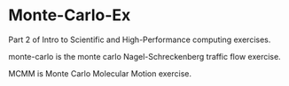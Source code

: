 # Monte-Carlo-Ex


Part 2 of Intro to Scientific and High-Performance computing exercises.


monte-carlo is the monte carlo Nagel-Schreckenberg traffic flow exercise.

MCMM is Monte Carlo Molecular Motion exercise.
